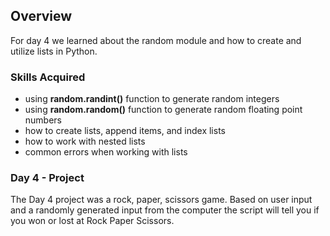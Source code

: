 ## Overview

For day 4 we learned about the random module and how to create and utilize lists in Python.

### Skills Acquired
* using **random.randint()** function to generate random integers
* using **random.random()** function to generate random floating point numbers
* how to create lists, append items, and index lists
* how to work with nested lists
* common errors when working with lists

### Day 4 - Project 

The Day 4 project was a rock, paper, scissors game. Based on user input and a randomly generated input from the computer the script will tell you if you won or lost at Rock Paper Scissors. 
